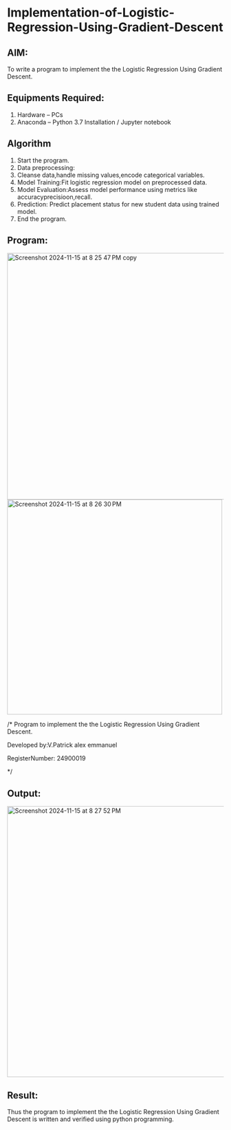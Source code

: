 # Implementation-of-Logistic-Regression-Using-Gradient-Descent

## AIM:
To write a program to implement the the Logistic Regression Using Gradient Descent.

## Equipments Required:
1. Hardware – PCs
2. Anaconda – Python 3.7 Installation / Jupyter notebook

## Algorithm
1. Start the program.
2. Data preprocessing:
3. Cleanse data,handle missing values,encode categorical variables.
4. Model Training:Fit logistic regression model on preprocessed data.
5. Model Evaluation:Assess model performance using metrics like accuracyprecisioon,recall.
6. Prediction: Predict placement status for new student data using trained model.
7. End the program.

## Program:
<img width="573" alt="Screenshot 2024-11-15 at 8 25 47 PM copy" src="https://github.com/user-attachments/assets/4e8e0e77-6969-47e0-bb9d-0790e464f64e">

<img width="500" alt="Screenshot 2024-11-15 at 8 26 30 PM" src="https://github.com/user-attachments/assets/4d319eb1-2667-4f09-ba86-d0c4d2e0d6e7">

/*
Program to implement the the Logistic Regression Using Gradient Descent.

Developed by:V.Patrick alex emmanuel

RegisterNumber: 24900019

*/


## Output:
<img width="630" alt="Screenshot 2024-11-15 at 8 27 52 PM" src="https://github.com/user-attachments/assets/4ef303e6-e0d6-4ab5-b3d8-b9ea7da3c3ae">



## Result:
Thus the program to implement the the Logistic Regression Using Gradient Descent is written and verified using python programming.

